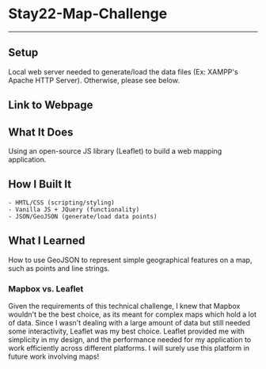 # Stay22-Map-Challenge

---

## Setup

Local web server needed to generate/load the data files (Ex: XAMPP's Apache HTTP Server). Otherwise, please see below.  

## Link to Webpage 


## What It Does

Using an open-source JS library (Leaflet) to build a web mapping application.

## How I Built It
```
- HMTL/CSS (scripting/styling)
- Vanilla JS + JQuery (functionality)
- JSON/GeoJSON (generate/load data points)
```
## What I Learned 
How to use GeoJSON to represent simple geographical features on a map, such as points and line strings.

### Mapbox vs. Leaflet
        
Given the requirements of this technical challenge, I knew that Mapbox wouldn't be the best choice, as its meant for complex maps which hold a lot of data. Since I wasn't dealing with a large amount of data but still needed some interactivity, Leaflet was my best choice. Leaflet provided me with simplicity in my design, and the performance needed for my application to work efficiently across different platforms. I will surely use this platform in future work involving maps!

        

